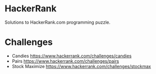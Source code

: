 # HackerRank

Solutions to HackerRank.com programming puzzle.

# Challenges
- Candies <https://www.hackerrank.com/challenges/candies>
- Pairs <https://www.hackerrank.com/challenges/pairs>
- Stock Maximize <https://www.hackerrank.com/challenges/stockmax>